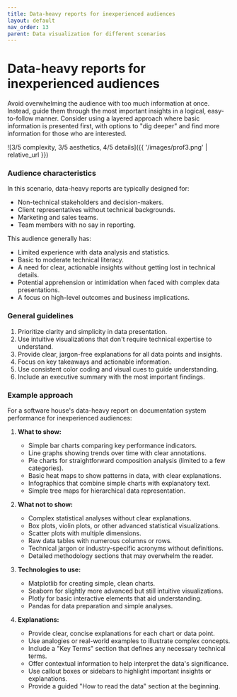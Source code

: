 ```yaml
---
title: Data-heavy reports for inexperienced audiences
layout: default
nav_order: 13
parent: Data visualization for different scenarios
---
```

# Data-heavy reports for inexperienced audiences

Avoid overwhelming the audience with too much information at once. Instead, guide them through the most important insights in a logical, easy-to-follow manner. Consider using a layered approach where basic information is presented first, with options to "dig deeper" and find more information for those who are interested.

![3/5 complexity, 3/5 aesthetics, 4/5 details]({{ '/images/prof3.png' | relative_url }})

### Audience characteristics
In this scenario, data-heavy reports are typically designed for:
- Non-technical stakeholders and decision-makers.
- Client representatives without technical backgrounds.
- Marketing and sales teams.
- Team members with no say in reporting.

This audience generally has:
- Limited experience with data analysis and statistics.
- Basic to moderate technical literacy.
- A need for clear, actionable insights without getting lost in technical details.
- Potential apprehension or intimidation when faced with complex data presentations.
- A focus on high-level outcomes and business implications.

### General guidelines
1. Prioritize clarity and simplicity in data presentation.
2. Use intuitive visualizations that don't require technical expertise to understand.
3. Provide clear, jargon-free explanations for all data points and insights.
4. Focus on key takeaways and actionable information.
5. Use consistent color coding and visual cues to guide understanding.
6. Include an executive summary with the most important findings.

### Example approach

For a software house's data-heavy report on documentation system performance for inexperienced audiences:

1. **What to show:**
   - Simple bar charts comparing key performance indicators.
   - Line graphs showing trends over time with clear annotations.
   - Pie charts for straightforward composition analysis (limited to a few categories).
   - Basic heat maps to show patterns in data, with clear explanations.
   - Infographics that combine simple charts with explanatory text.
   - Simple tree maps for hierarchical data representation.

2. **What not to show:**
   - Complex statistical analyses without clear explanations.
   - Box plots, violin plots, or other advanced statistical visualizations.
   - Scatter plots with multiple dimensions.
   - Raw data tables with numerous columns or rows.
   - Technical jargon or industry-specific acronyms without definitions.
   - Detailed methodology sections that may overwhelm the reader.

3. **Technologies to use:**
   - Matplotlib for creating simple, clean charts.
   - Seaborn for slightly more advanced but still intuitive visualizations.
   - Plotly for basic interactive elements that aid understanding.
   - Pandas for data preparation and simple analyses.

4. **Explanations:**
   - Provide clear, concise explanations for each chart or data point.
   - Use analogies or real-world examples to illustrate complex concepts.
   - Include a "Key Terms" section that defines any necessary technical terms.
   - Offer contextual information to help interpret the data's significance.
   - Use callout boxes or sidebars to highlight important insights or explanations.
   - Provide a guided "How to read the data" section at the beginning.